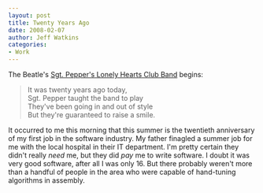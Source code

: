 ```yaml
---
layout: post
title: Twenty Years Ago
date: 2008-02-07
author: Jeff Watkins
categories:
- Work
---
```


The Beatle's <u>Sgt. Pepper's Lonely Hearts Club Band</u> begins:

>It was twenty years ago today,<br>
>Sgt. Pepper taught the band to play<br>
>They've been going in and out of style<br>
>But they're guaranteed to raise a smile.

It occurred to me this morning that this summer is the twentieth anniversary of my first job in the software industry. My father finagled a summer job for me with the local hospital in their IT department. I'm pretty certain they didn't really _need_ me, but they did _pay_ me to write software. I doubt it was very good software, after all I was only 16. But there probably weren't more than a handful of people in the area who were capable of hand-tuning algorithms in assembly.